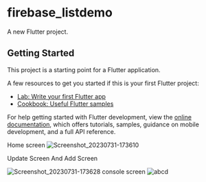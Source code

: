 # firebase_listdemo

A new Flutter project.

## Getting Started

This project is a starting point for a Flutter application.

A few resources to get you started if this is your first Flutter project:

- [Lab: Write your first Flutter app](https://docs.flutter.dev/get-started/codelab)
- [Cookbook: Useful Flutter samples](https://docs.flutter.dev/cookbook)

For help getting started with Flutter development, view the
[online documentation](https://docs.flutter.dev/), which offers tutorials,
samples, guidance on mobile development, and a full API reference.

Home screen
![Screenshot_20230731-173610](https://github.com/Arjun-00/firebase_listdemo/assets/76726126/3640c3ee-6bb6-46f3-b198-8b01f35d4df3)

Update Screen And Add Screen

![Screenshot_20230731-173628](https://github.com/Arjun-00/firebase_listdemo/assets/76726126/6d33e5c5-cd3a-4608-8713-b81b68e1d510)
console screen
![abcd](https://github.com/Arjun-00/firebase_listdemo/assets/76726126/d22a293f-5a2b-490a-801f-b683dcf8c434)


